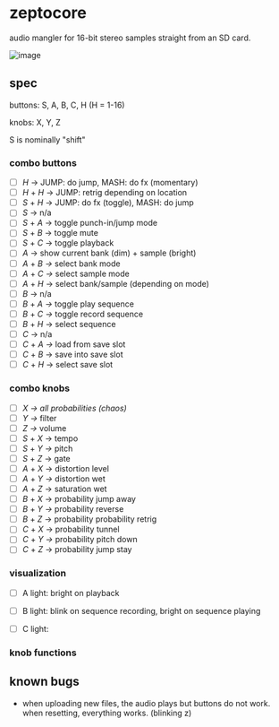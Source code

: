 # zeptocore

audio mangler for 16-bit stereo samples straight from an SD card.

![image](https://github.com/schollz/zeptocore/assets/6550035/1d834182-fea8-41aa-830a-b5a894e1f2a2)


## spec

buttons: S, A, B, C, H (H = 1-16)

knobs: X, Y, Z

S is nominally "shift"


### combo buttons

- [ ] *H* → JUMP: do jump, MASH: do fx (momentary)
- [ ] *H* + *H* → JUMP: retrig depending on location
- [ ] *S* + *H* → JUMP: do fx (toggle), MASH: do jump
- [ ] *S* → n/a
- [ ] *S* + *A* → toggle punch-in/jump mode
- [ ] *S* + *B* → toggle mute
- [ ] *S* + *C* → toggle playback
- [ ] *A* → show current bank (dim) + sample (bright)
- [ ] *A* + *B →* select bank mode
- [ ] *A* + *C →* select sample mode
- [ ] *A* + *H* → select bank/sample (depending on mode)
- [ ] *B* → n/a
- [ ] *B* + *A →* toggle play sequence
- [ ] *B* + *C →* toggle record sequence
- [ ] *B* + *H* → select sequence
- [ ] *C* → n/a
- [ ] *C* + *A →* load from save slot
- [ ] *C* + *B* → save into save slot
- [ ] *C* + *H* → select save slot

### combo knobs

- [ ] *X → all probabilities (chaos)*
- [ ] *Y →* filter
- [ ] *Z →* volume
- [ ] *S* + *X* → tempo
- [ ] *S* + *Y →* pitch
- [ ] *S* + *Z* → gate
- [ ] *A* + *X* → distortion level
- [ ] *A* + *Y →* distortion wet
- [ ] *A* + *Z* → saturation wet
- [ ] *B* + *X* → probability jump away
- [ ] *B* + *Y →* probability reverse
- [ ] *B* + *Z* → probability probability retrig
- [ ] *C* + *X* → probability tunnel
- [ ] *C* + *Y →* probability pitch down
- [ ] *C* + *Z* → probability jump stay

### visualization

- [ ] A light: bright on playback
- [ ] B light: blink on sequence recording, bright on sequence playing
- [ ] C light:


### knob functions


## known bugs

- when uploading new files, the audio plays but buttons do not work. when resetting, everything works. (blinking z)